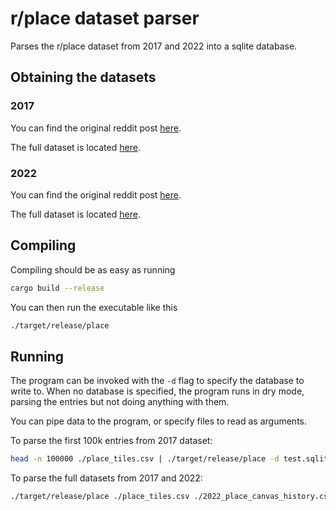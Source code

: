# r/place dataset parser

Parses the r/place dataset from 2017 and 2022 into a sqlite database.

## Obtaining the datasets

### 2017

You can find the original reddit post [here](https://www.reddit.com/r/redditdata/comments/6640ru/place_datasets_april_fools_2017/).

The full dataset is located [here](https://storage.googleapis.com/place_data_share/place_tiles.csv).

### 2022

You can find the original reddit post [here](https://www.reddit.com/r/place/comments/txvk2d/rplace_datasets_april_fools_2022/).

The full dataset is located [here](https://placedata.reddit.com/data/canvas-history/2022_place_canvas_history.csv.gzip).

## Compiling

Compiling should be as easy as running

```bash
cargo build --release
```

You can then run the executable like this

```bash
./target/release/place
```

## Running

The program can be invoked with the `-d` flag to specify the database to write to. When no database is specified, the program runs in dry mode, parsing the entries but not doing anything with them.

You can pipe data to the program, or specify files to read as arguments.

To parse the first 100k entries from 2017 dataset:

```bash
head -n 100000 ./place_tiles.csv | ./target/release/place -d test.sqlite
```

To parse the full datasets from 2017 and 2022:

```bash
./target/release/place ./place_tiles.csv ./2022_place_canvas_history.csv -d test.sqlite
```
